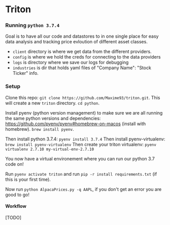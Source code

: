 # Triton
### Running `python 3.7.4`
Goal is to have all our code and datastores to in one single place for easy data analysis and tracking price evloution of different asset classes.

- `client` directory is where we get data from the different providers.
- `config` is where we hold the creds for connecting to the data providers
- `logs` is directory where we save our logs for debugging
- `industries` is dir that holds yaml files of "Company Name": "Stock Ticker" info.

### Setup
Clone this repo: `git clone https://github.com/Maxime93/triton.git`. This will create a new `triton` directory. `cd python`.

Install pyenv (python version management) to make sure we are all running the same python versions and dependencies: https://github.com/pyenv/pyenv#homebrew-on-macos (install with homebrew). `brew install pyenv`.

Then install python 3.7.4: `pyenv install 3.7.4`
Then install pyenv-virtualenv: `brew install pyenv-virtualenv`
Then create your triton virtualenv: `pyenv virtualenv 2.7.10 my-virtual-env-2.7.10`

You now have a virtual environement where you can run our python 3.7 code on!

Run `pyenv activate triton` and run `pip -r install requirements.txt` (if this is your first time).

Now run `python AlpacaPrices.py -q AAPL`, if you don't get an error you are good to go!

#### Workflow

[TODO]